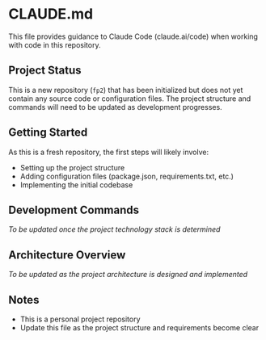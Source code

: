 # CLAUDE.md

This file provides guidance to Claude Code (claude.ai/code) when working with code in this repository.

## Project Status

This is a new repository (`fp2`) that has been initialized but does not yet contain any source code or configuration files. The project structure and commands will need to be updated as development progresses.

## Getting Started

As this is a fresh repository, the first steps will likely involve:
- Setting up the project structure
- Adding configuration files (package.json, requirements.txt, etc.)
- Implementing the initial codebase

## Development Commands

*To be updated once the project technology stack is determined*

## Architecture Overview

*To be updated as the project architecture is designed and implemented*

## Notes

- This is a personal project repository
- Update this file as the project structure and requirements become clear